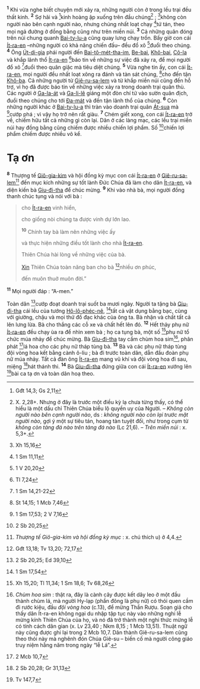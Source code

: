 <sup><b>1</b></sup> Khi vừa nghe biết chuyện mới xảy ra, những người còn ở trong lều trại đều thất kinh. <sup><b>2</b></sup> Sợ hãi và [^1@-192a0cd0-11ac-4d4b-9262-67e0d535ac55]kinh hoàng ập xuống trên đầu chúng[^1-192a0cd0-11ac-4d4b-9262-67e0d535ac55] ; [^2@-192a0cd0-11ac-4d4b-9262-67e0d535ac55]không còn người nào bên cạnh người nào, nhưng chúng nhất loạt chạy [^3@-192a0cd0-11ac-4d4b-9262-67e0d535ac55]tứ tán, theo mọi ngả đường ở đồng bằng cũng như trên miền núi. <sup><b>3</b></sup> Cả những quân đóng trên núi chung quanh [Bai-ty-lu-a]() cũng quay lưng chạy trốn. Bấy giờ con cái [Ít-ra-en]() –những người có khả năng chiến đấu– đều đổ xô [^4@-192a0cd0-11ac-4d4b-9262-67e0d535ac55]đuổi theo chúng. <sup><b>4</b></sup> Ông [Út-di-gia]() phái người đến [Bai-tô-mét-tha-im](), [Be-bai](), [Khô-bai](), [Cô-la]() và khắp lãnh thổ [Ít-ra-en]() [^5@-192a0cd0-11ac-4d4b-9262-67e0d535ac55]báo tin về những sự việc đã xảy ra, để mọi người đổ xô [^6@-192a0cd0-11ac-4d4b-9262-67e0d535ac55]đuổi theo quân giặc mà tiêu diệt chúng. <sup><b>5</b></sup> Vừa nghe tin ấy, con cái [Ít-ra-en](), mọi người đều nhất loạt xông ra đánh và tàn sát chúng, [^7@-192a0cd0-11ac-4d4b-9262-67e0d535ac55]cho đến tận [Khô-ba](). Cả những người từ [Giê-ru-sa-lem]() và từ khắp miền núi cũng đến hỗ trợ, vì họ đã được báo tin về những việc xảy ra trong doanh trại quân thù. Các người ở [Ga-la-át]() và [Ga-li-lê]() giáng một đòn chí tử vào sườn quân địch, đuổi theo chúng cho tới [Đa-mát]() và đến tận lãnh thổ của chúng. <sup><b>6</b></sup> Còn những người khác ở [Bai-ty-lu-a]() thì tràn vào doanh trại quân [Át-sua]() mà [^8@-192a0cd0-11ac-4d4b-9262-67e0d535ac55]cướp phá ; vì vậy họ trở nên rất giàu. <sup><b>7</b></sup> Chém giết xong, con cái [Ít-ra-en]() trở về, chiếm hữu tất cả những gì còn lại. Dân ở các làng mạc, các lều trại miền núi hay đồng bằng cũng chiếm được nhiều chiến lợi phẩm. Số [^9@-192a0cd0-11ac-4d4b-9262-67e0d535ac55]chiến lợi phẩm chiếm được nhiều vô kể.

# Tạ ơn

<sup><b>8</b></sup> Thượng tế [Giô-gia-kim]() và hội đồng kỳ mục con cái [Ít-ra-en]() ở [Giê-ru-sa-lem]()[^2-192a0cd0-11ac-4d4b-9262-67e0d535ac55] đến mục kích những sự tốt lành Đức Chúa đã làm cho dân [Ít-ra-en](), và diện kiến bà [Giu-đi-tha]() để chúc mừng. <sup><b>9</b></sup> Khi vào nhà bà, mọi người đồng thanh chúc tụng và nói với bà :

> cho [Ít-ra-en]() vinh hiển,
>
> cho giống nòi chúng ta được vinh dự lớn lao.
>
> <sup><b>10</b></sup> Chính tay bà làm nên những việc ấy
>
> và thực hiện những điều tốt lành cho nhà [Ít-ra-en]().
>
> Thiên Chúa hài lòng về những việc của bà.
>
> [Xin]() Thiên Chúa toàn năng ban cho bà [^11@-192a0cd0-11ac-4d4b-9262-67e0d535ac55]nhiều ơn phúc,
>
> đến muôn thuở muôn đời.”

<sup><b>11</b></sup> Mọi người đáp : “A-men.”

Toàn dân [^12@-192a0cd0-11ac-4d4b-9262-67e0d535ac55]cướp đoạt doanh trại suốt ba mươi ngày. Người ta tặng bà [Giu-đi-tha]() cái lều của tướng [Hô-lô-phéc-nê](), [^13@-192a0cd0-11ac-4d4b-9262-67e0d535ac55]tất cả vật dụng bằng bạc, cùng với giường, chậu và mọi thứ đồ đạc khác của ông ta. Bà nhận và chất tất cả lên lưng lừa. Bà cho thắng các cỗ xe và chất hết lên đó. <sup><b>12</b></sup> Hết thảy phụ nữ [Ít-ra-en]() đều chạy ùa ra để nhìn xem bà ; họ ca tụng bà, một số [^14@-192a0cd0-11ac-4d4b-9262-67e0d535ac55]phụ nữ tổ chức múa nhảy để chúc mừng. Bà [Giu-đi-tha]() tay cầm chùm hoa sim[^4-192a0cd0-11ac-4d4b-9262-67e0d535ac55], phân phát [^15@-192a0cd0-11ac-4d4b-9262-67e0d535ac55]lá hoa cho các phụ nữ tháp tùng bà. <sup><b>13</b></sup> Bà và các phụ nữ tháp tùng đội vòng hoa kết bằng cành ô-liu ; bà đi trước toàn dân, dẫn đầu đoàn phụ nữ múa nhảy. Tất cả đàn ông [Ít-ra-en]() mang vũ khí và đội vòng hoa đi sau, miệng [^16@-192a0cd0-11ac-4d4b-9262-67e0d535ac55]hát thánh thi. <sup><b>14</b></sup> Bà [Giu-đi-tha]() đứng giữa con cái [Ít-ra-en]() xướng lên [^17@-192a0cd0-11ac-4d4b-9262-67e0d535ac55]bài ca tạ ơn và toàn dân hoạ theo.

[^1-192a0cd0-11ac-4d4b-9262-67e0d535ac55]: X. 2,28+. Nhưng ở đây là trước một điều kỳ lạ chưa từng thấy, có thể hiểu là một dấu chỉ Thiên Chúa biểu lộ quyền uy của Người. – _Không còn người nào bên cạnh người nào_, ds : _không người nào còn lại trước mặt người nào_, gợi ý một sự tiêu tán, hoang tàn tuyệt đối, như trong cụm từ _không còn tảng đá nào trên tảng đá nào_ (Lc 21,6). – _Trên miền núi_ : x. 5,3+.

[^2-192a0cd0-11ac-4d4b-9262-67e0d535ac55]: _Thượng tế Giô-gia-kim và hội đồng kỳ mục_ : x. chú thích u) ở 4,4.

[^4-192a0cd0-11ac-4d4b-9262-67e0d535ac55]: _Chùm hoa sim_ : thật ra, đây là cành cây được kết dây leo ở một đầu thành chùm lá, mà người Hy-lạp (phần đông là phụ nữ) có thói quen cầm đi rước kiệu, đầu _đội_ _vòng hoa_ (c.13), để mừng Thần Rượu. Soạn giả cho thấy dân Ít-ra-en không ngại du nhập tập tục này vào những nghi lễ mừng kính Thiên Chúa của họ, và nó đã trở thành một nghi thức mừng lễ có tính cách dân gian (x. Lv 23,40 ; Nkm 8,15 ; 1 Mcb 13,51). Thuật ngữ này cũng được ghi lại trong 2 Mcb 10,7. Dân thành Giê-ru-sa-lem cũng theo thói này mà nghênh đón Chúa Giê-su – biến cố mà người công giáo truy niệm hằng năm trong ngày “lễ Lá”.

[^1@-192a0cd0-11ac-4d4b-9262-67e0d535ac55]: Gđt 14,3; Gs 2,11

[^2@-192a0cd0-11ac-4d4b-9262-67e0d535ac55]: Xh 15,16

[^3@-192a0cd0-11ac-4d4b-9262-67e0d535ac55]: 1 Sm 11,11

[^4@-192a0cd0-11ac-4d4b-9262-67e0d535ac55]: 1 V 20,20

[^5@-192a0cd0-11ac-4d4b-9262-67e0d535ac55]: Tl 7,24

[^6@-192a0cd0-11ac-4d4b-9262-67e0d535ac55]: 1 Sm 14,21-22

[^7@-192a0cd0-11ac-4d4b-9262-67e0d535ac55]: St 14,15; 1 Mcb 7,46

[^8@-192a0cd0-11ac-4d4b-9262-67e0d535ac55]: 1 Sm 17,53; 2 V 7,16

[^9@-192a0cd0-11ac-4d4b-9262-67e0d535ac55]: 2 Sb 20,25

[^11@-192a0cd0-11ac-4d4b-9262-67e0d535ac55]: Gđt 13,18; Tv 13,20; 72,17

[^12@-192a0cd0-11ac-4d4b-9262-67e0d535ac55]: 2 Sb 20,25; Ed 39,10

[^13@-192a0cd0-11ac-4d4b-9262-67e0d535ac55]: 1 Sm 17,54

[^14@-192a0cd0-11ac-4d4b-9262-67e0d535ac55]: Xh 15,20; Tl 11,34; 1 Sm 18,6; Tv 68,26

[^15@-192a0cd0-11ac-4d4b-9262-67e0d535ac55]: 2 Mcb 10,7

[^16@-192a0cd0-11ac-4d4b-9262-67e0d535ac55]: 2 Sb 20,28; Gr 31,13

[^17@-192a0cd0-11ac-4d4b-9262-67e0d535ac55]: Tv 147,7

